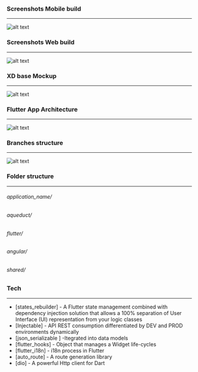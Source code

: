 ### Screenshots Mobile build
-----------------------
![alt text](https://firebasestorage.googleapis.com/v0/b/workout-d9eaf.appspot.com/o/Screen%20Shot%202020-08-16%20at%2022.07.25.png?alt=media&token=3baa2d73-b558-4cfb-9d66-a1a7ea0cbda6)

### Screenshots Web build
-----------------------
![alt text](https://firebasestorage.googleapis.com/v0/b/workout-d9eaf.appspot.com/o/Screen%20Shot%202020-08-17%20at%2013.25.48.png?alt=media&token=3e0fc6d6-0a54-4b25-a90e-cc14db58af66)


### XD base Mockup
-----------------------
![alt text](https://firebasestorage.googleapis.com/v0/b/workout-d9eaf.appspot.com/o/Screen%20Shot%202020-08-16%20at%2022.02.55.png?alt=media&token=f6eecbcd-82bb-4c8f-ad84-5fd594c8c0cf)

### Flutter App Architecture
-----------------------
![alt text](https://firebasestorage.googleapis.com/v0/b/inbank-4c909.appspot.com/o/diagram.svg?alt=media&token=31702ef3-cf36-4574-afb4-2046e6b61118)
### Branches structure
-----------------------
![alt text](https://wac-cdn.atlassian.com/dam/jcr:61ccc620-5249-4338-be66-94d563f2843c/05%20(2).svg?cdnVersion=1028)

### Folder structure
---------------------

###### application_name/
######   aqueduct/
######   flutter/
######   angular/
######   shared/

### Tech
---------------------
* [states_rebuilder] - A Flutter state management combined with dependency injection solution that allows a 100% separation of User Interface (UI) representation from your logic classes
* [Injectable] - API REST consumption differentiated by DEV and PROD environments dynamically
* [json_serializable ] -Itegrated into data models
* [flutter_hooks] - Object that manages a Widget life-cycles
* [flutter_i18n] - i18n process in Flutter
* [auto_route] - A route generation library
* [dio] - A powerful Http client for Dart